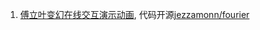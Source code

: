 1. [傅立叶变幻在线交互演示动画](http://www.jezzamon.com/fourier/index.html), 代码开源[jezzamonn/fourier](https://github.com/Jezzamonn/fourier)